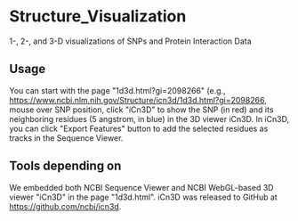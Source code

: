 # Structure_Visualization
1-, 2-, and 3-D visualizations of SNPs and Protein Interaction Data

<h2>Usage</h2>
You can start with the page "1d3d.html?gi=2098266" (e.g., <a href="https://www.ncbi.nlm.nih.gov/Structure/icn3d/1d3d.html?gi=2098266">https://www.ncbi.nlm.nih.gov/Structure/icn3d/1d3d.html?gi=2098266</a>, mouse over SNP position, click "iCn3D" to show the SNP (in red) and its neighboring residues (5 angstrom, in blue) in the 3D viewer iCn3D. In iCn3D, you can click "Export Features" button to add the selected residues as tracks in the Sequence Viewer. 

<h2>Tools depending on</h2>
We embedded both NCBI Sequence Viewer and NCBI WebGL-based 3D viewer "iCn3D" in the page "1d3d.html". iCn3D was released to GitHub at <a href="https://github.com/ncbi/icn3d">https://github.com/ncbi/icn3d</a>.

